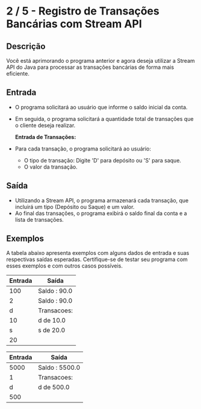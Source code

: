 # 2 / 5 - Registro de Transações Bancárias com Stream API

## Descrição

Você está aprimorando o programa anterior e agora deseja utilizar a Stream API do Java para processar as transações bancárias de forma mais eficiente.

## Entrada

* O programa solicitará ao usuário que informe o saldo inicial da conta.
* Em seguida, o programa solicitará a quantidade total de transações que o cliente deseja realizar.

    **Entrada de Transações:**
* Para cada transação, o programa solicitará ao usuário:
    * O tipo de transação: Digite 'D' para depósito ou 'S' para saque.
    * O valor da transação.

## Saída

* Utilizando a Stream API, o programa armazenará cada transação, que incluirá um tipo (Depósito ou Saque) e um valor.
* Ao final das transações, o programa exibirá o saldo final da conta e a lista de transações.
 
## Exemplos

A tabela abaixo apresenta exemplos com alguns dados de entrada e suas respectivas saídas esperadas. Certifique-se de testar seu programa com esses exemplos e com outros casos possíveis.

| Entrada | Saída |
| ------- | ----- |
| 100 | Saldo : 90.0 |
| 2 | Saldo : 90.0 |
| d | Transacoes: |
| 10 | d de 10.0 |
| s | s de 20.0 |
| 20 | |

| Entrada | Saída |
| ------- | ----- |
| 5000 | Saldo : 5500.0 |
| 1 | Transacoes: |
| d | d de 500.0 |
| 500 | |
